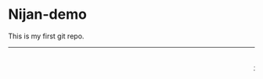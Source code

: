 # Nijan-demo
This is my first git repo.
<br><hr><br>
<marquee><u><Welcome!!!Swagatam></u></marquee>
